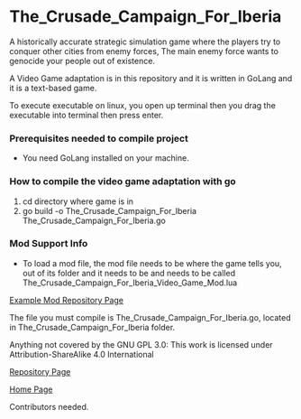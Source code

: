 # The_Crusade_Campaign_For_Iberia
A historically accurate strategic simulation game where the players try to conquer other cities from enemy forces, The main enemy force wants to genocide your people out of existence.

A Video Game adaptation is in this repository and it is written in GoLang and it is a text-based game.

To execute executable on linux, you open up terminal then you drag the executable into terminal then press enter.

<h3>Prerequisites needed to compile project</h3>
<ul>
  <li>You need GoLang installed on your machine.</li>
</ul>

<h3>How to compile the video game adaptation with go</h3>
<ol>
  <li>cd directory where game is in</li>
  <li>go build -o The_Crusade_Campaign_For_Iberia The_Crusade_Campaign_For_Iberia.go</li>
</ol>

<h3>Mod Support Info</h3>
<ul>
  <li>To load a mod file, the mod file needs to be where the game tells you, out of its folder and it needs to be and needs to be called The_Crusade_Campaign_For_Iberia_Video_Game_Mod.lua</li>
</ul>

<a href="https://github.com/Daniel-Hanrahan-Tools-and-Games/The_Crusade_Campaign_For_Iberia_Video_Game_Adaptation_Mod">Example Mod Repository Page</a>

The file you must compile is The_Crusade_Campaign_For_Iberia.go, located in The_Crusade_Campaign_For_Iberia folder.

Anything not covered by the GNU GPL 3.0: This work is licensed under Attribution-ShareAlike 4.0 International

<a href="https://github.com/Daniel-Hanrahan-Tools-and-Games/The_Crusade_Campaign_For_Iberia">Repository Page</a>

<a href="https://daniel-hanrahan-tools-and-games.github.io/">Home Page</a>

Contributors needed.
